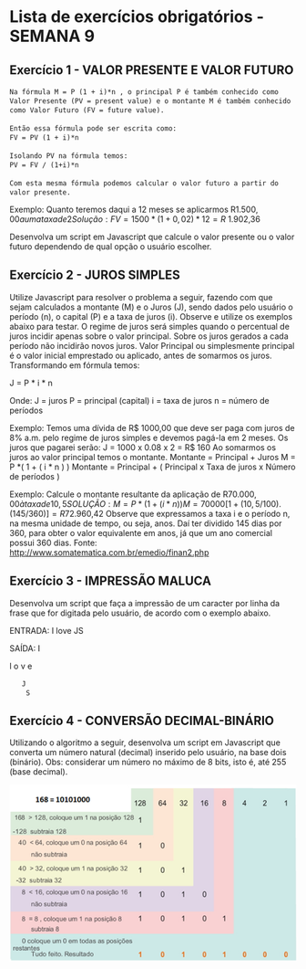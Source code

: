 # Lista de exercícios obrigatórios - SEMANA 9

## Exercício 1 - VALOR PRESENTE E VALOR FUTURO 

    Na fórmula M = P (1 + i)*n , o principal P é também conhecido como Valor Presente (PV = present value) e o montante M é também conhecido como Valor Futuro (FV = future value). 

    Então essa fórmula pode ser escrita como:
    FV = PV (1 + i)*n 

    Isolando PV na fórmula temos:
    PV = FV / (1+i)*n

    Com esta mesma fórmula podemos calcular o valor futuro a partir do valor presente.
Exemplo:
    Quanto teremos daqui a 12 meses se aplicarmos R$1.500,00 a uma taxa de 2% ao mês?
    Solução: FV = 1500 * (1 + 0,02)*12 = R$ 1.902,36

  Desenvolva um script em Javascript que calcule o valor presente ou o valor futuro dependendo de qual opção o usuário escolher.


## Exercício 2 - JUROS SIMPLES
Utilize Javascript para resolver o problema a seguir, fazendo com que sejam calculados a montante (M) e o Juros (J), sendo dados pelo usuário o período (n), o capital (P) e a taxa de juros (i). Observe e utilize os exemplos abaixo para testar.
O regime de juros será simples quando o percentual de juros incidir apenas sobre o valor principal. Sobre os juros gerados a cada período não incidirão novos juros. Valor Principal ou simplesmente principal é o valor inicial emprestado ou aplicado, antes de somarmos os juros. Transformando em fórmula temos:
 
J = P * i * n
 
Onde:
J = juros
P = principal (capital)
i = taxa de juros
n = número de períodos

Exemplo: Temos uma dívida de R$ 1000,00 que deve ser paga com juros de 8% a.m. pelo regime de juros simples e devemos pagá-la em 2 meses. Os juros que pagarei serão:
  J = 1000 x 0.08 x 2 = R$ 160
  Ao somarmos os juros ao valor principal temos o montante.
  Montante = Principal + Juros
  M = P *( 1 + ( i * n ) )
  Montante = Principal + ( Principal x Taxa de juros x Número de períodos )
 
  
Exemplo: Calcule o montante resultante da aplicação de R$70.000,00 à taxa de 10,5% a.a. durante 145 dias.
   SOLUÇÃO:
 M = P * ( 1 + (i*n) )
 M = 70000 [1 + (10,5/100).(145/360)] = R$72.960,42
Observe que expressamos a taxa i e o período n, na mesma unidade de tempo, ou seja, anos. Daí ter dividido 145 dias por 360, para obter o valor equivalente em anos, já que um ano comercial possui 360 dias.
Fonte: http://www.somatematica.com.br/emedio/finan2.php


## Exercício 3 - IMPRESSÃO MALUCA
Desenvolva um script que faça a impressão de um caracter por linha da frase que for digitada pelo usuário, de acordo com o exemplo abaixo.


ENTRADA: I love JS

SAÍDA:
I
 
  l
   o
    v
     e
      
       J
        S



## Exercício 4 - CONVERSÃO DECIMAL-BINÁRIO

Utilizando o algoritmo a seguir, desenvolva um script em Javascript que converta um número natural (decimal) inserido pelo usuário, na base dois (binário).
Obs: considerar um número no máximo de 8 bits, isto é, até 255 (base decimal). 

<img src="decimal-binario.png">
